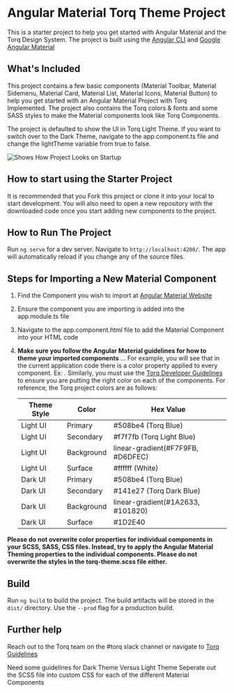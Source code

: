 # Angular Material Torq Theme Project

This is a starter project to help you get started with Angular Material and the Torq Design System. The project is built using the [Angular CLI](https://cli.angular.io/) and [Google Angular Material](https://material.angular.io/)

## What's Included

This project contains a few basic components (Material Toolbar, Material Sidemenu, Material Card, Material List, Material Icons, Material Button) to help you get started with an Angular Material Project with Torq Implemented. The project also contains the Torq colors & fonts and some SASS styles to make the Material components look like Torq Components. 

The project is defaulted to show the UI in Torq Light Theme. If you want to switch over to the Dark Theme, navigate to the app.component.ts file and change the lightTheme variable from true to false. 

![Shows How Project Looks on Startup](https://i.imgur.com/NHVmEcz.jpg "Shows How Project Looks on Startup")

## How to start using the Starter Project

It is recommended that you Fork this project or clone it into your local to start development. You will also need to open a new repository with the downloaded code once you start adding new components to the project. 

## How to Run The Project

Run `ng serve` for a dev server. Navigate to `http://localhost:4200/`. The app will automatically reload if you change any of the source files.

## Steps for Importing a New Material Component

1. Find the Component you wish to import at [Angular Material Website](https://material.angular.io/components/categories)
2. Ensure the component you are importing is added into the app.module.ts file
3. Navigate to the app.component.html file to add the Material Component into your HTML code
4. **Make sure you follow the Angular Material guidelines for how to theme your imported components**
... For example, you will see that in the current application code there is a color property applied to every component. Ex: <mat-toolbar color="surface">. Similarly, you must use the [Torq Developer Guidelines](http://guidelines.torq.design) to ensure you are putting the right color on each of the components. For reference, the Torq project colors are as follows:
    
    | Theme Style   | Color      | Hex Value  |
    | ------------- |----------  | ----------|
    | Light UI      | Primary    | #508be4 (Torq Blue) |
    | Light UI      | Secondary  | #f7f7fb (Torq Light Blue) |
    | Light UI      | Background | linear-gradient(#F7F9FB, #D6DFEC)  |
    | Light UI      | Surface    | #ffffff (White) |
    | Dark UI       | Primary    | #508be4 (Torq Blue) |
    | Dark UI       | Secondary  | #141e27 (Torq Dark Blue) |
    | Dark UI       | Background | linear-gradient(#1A2633, #101820) |
    | Dark UI       | Surface    | #1D2E40 |

**Please do not overwrite color properties for individual components in your SCSS, SASS, CSS files. Instead, try to apply the Angular Material Theming properties to the individual components. Please do not overwrite the styles in the torq-theme.scss file either.**

## Build

Run `ng build` to build the project. The build artifacts will be stored in the `dist/` directory. Use the `--prod` flag for a production build.

## Further help

Reach out to the Torq team on the #torq slack channel or navigate to [Torq Guidelines](http://guidelines.torq.design)



Need some guidelines for Dark Theme Versus Light Theme
Seperate out the SCSS file into custom CSS for each of the different Material Components 